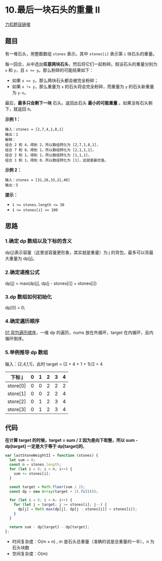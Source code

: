 # 10.最后一块石头的重量 II

[力扣题目链接](https://leetcode.cn/problems/last-stone-weight-ii/)

## 题目

有一堆石头，用整数数组 `stones` 表示。其中 `stones[i]` 表示第 `i` 块石头的重量。

每一回合，从中选出**任意两块石头**，然后将它们一起粉碎。假设石头的重量分别为 `x` 和 `y`，且 `x <= y`。那么粉碎的可能结果如下：

- 如果 `x == y`，那么两块石头都会被完全粉碎；
- 如果 `x != y`，那么重量为 `x` 的石头将会完全粉碎，而重量为 `y` 的石头新重量为 `y-x`。

最后，**最多只会剩下一块** 石头。返回此石头 **最小的可能重量** 。如果没有石头剩下，就返回 `0`。

**示例 1：**

```
输入：stones = [2,7,4,1,8,1]
输出：1
解释：
组合 2 和 4，得到 2，所以数组转化为 [2,7,1,8,1]，
组合 7 和 8，得到 1，所以数组转化为 [2,1,1,1]，
组合 2 和 1，得到 1，所以数组转化为 [1,1,1]，
组合 1 和 1，得到 0，所以数组转化为 [1]，这就是最优值。
```

**示例 2：**

```
输入：stones = [31,26,33,21,40]
输出：5
```

**提示：**

- `1 <= stones.length <= 30`
- `1 <= stones[i] <= 100`

## 思路

### 1.确定 dp 数组以及下标的含义

dp[j]表示容量（这里说容量更形象，其实就是重量）为 j 的背包，最多可以背最大重量为 dp[j]。

### 2.确定递推公式

dp[j] = max(dp[j], dp[j - stones[i]] + stones[i])

### 3.dp 数组如何初始化

dp[0] = 0;

### 4.确定遍历顺序

[01 背包遍历顺序](/arithmetic/DP/linearArray.html)，一维 dp 的遍历，nums 放在外循环，target 在内循环，且内循环倒序。

### 5.举例推导 dp 数组

输入：[2,4,1,1]，此时 target = (2 + 4 + 1 + 1)/2 = 4

| 下标 j   | 0   | 1   | 2   | 3   | 4   |
| -------- | --- | --- | --- | --- | --- |
| store[0] | 0   | 0   | 2   | 2   | 2   |
| store[1] | 0   | 0   | 2   | 2   | 4   |
| store[2] | 0   | 1   | 2   | 3   | 4   |
| store[3] | 0   | 1   | 2   | 3   | 4   |

## 代码

**在计算 target 的时候，target = sum / 2 因为是向下取整，所以 sum - dp[target] 一定是大于等于 dp[target]的**。

```js
var lastStoneWeightII = function (stones) {
  let sum = 0;
  const n = stones.length;
  for (let i = 0; i < n; i++) {
    sum += stones[i];
  }

  const target = Math.floor(sum / 2);
  const dp = new Array(target + 1).fill(0);

  for (let i = 0; i < n; i++) {
    for (let j = target; j >= stones[i]; j--) {
      dp[j] = Math.max(dp[j], dp[j - stones[i]] + stones[i]);
    }
  }

  return sum - dp[target] - dp[target];
};
```

- 时间复杂度：O(m × n) , m 是石头总重量（准确的说是总重量的一半），n 为石头块数
- 空间复杂度：O(m)
